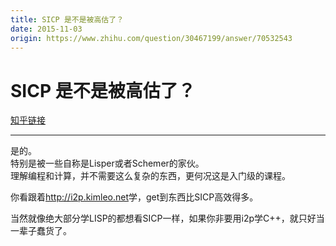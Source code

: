```yaml
---
title: SICP 是不是被高估了？
date: 2015-11-03
origin: https://www.zhihu.com/question/30467199/answer/70532543
---
```

# SICP 是不是被高估了？

[知乎链接](https://www.zhihu.com/question/30467199/answer/70532543)

---------

<span class="RichText ztext CopyrightRichText-richText" itemprop="text"><p>是的。<br>特别是被一些自称是Lisper或者Schemer的家伙。 <br>理解编程和计算，并不需要这么复杂的东西，更何况这是入门级的课程。</p><p>你看跟着<a href="https://link.zhihu.com/?target=http%3A//i2p.kimleo.net" class=" external" target="_blank" rel="nofollow noreferrer" data-za-detail-view-id="1043"><span class="invisible">http://</span><span class="visible">i2p.kimleo.net</span><span class="invisible"></span></a>学，get到东西比SICP高效得多。</p>当然就像绝大部分学LISP的都想看SICP一样，如果你非要用i2p学C++，就只好当一辈子蠢货了。</span>